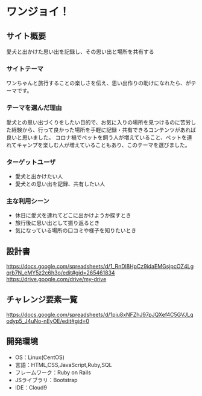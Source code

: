 # ワンジョイ！

## サイト概要
愛犬と出かけた思い出を記録し、その思い出と場所を共有する

### サイトテーマ
ワンちゃんと旅行することの楽しさを伝え、思い出作りの助けになれたら、がテーマです。

### テーマを選んだ理由
愛犬との思い出づくりをしたい目的で、お気に入りの場所を見つけるのに苦労した経験から、行って良かった場所を手軽に記録・共有できるコンテンツがあれば良いと思いました。
コロナ禍でペットを飼う人が増えていること、ペットを連れてキャンプを楽しむ人が増えていることもあり、このテーマを選びました。

### ターゲットユーザ
- 愛犬と出かけたい人
- 愛犬との思い出を記録、共有したい人


### 主な利用シーン
- 休日に愛犬を連れてどこに出かけようか探すとき
- 旅行後に思い出として振り返るとき
- 気になっている場所の口コミや様子を知りたいとき


## 設計書
https://docs.google.com/spreadsheets/d/1_RnDl8HpCz9idaEMGsjpcOZ4Lgqrb7N_eMY5z2c6h3o/edit#gid=265461834
https://drive.google.com/drive/my-drive

## チャレンジ要素一覧
https://docs.google.com/spreadsheets/d/1pju8xNFZhJ97pJQXef4C5GVJLqodyp5_J4uNo-nEyOE/edit#gid=0


## 開発環境
- OS：Linux(CentOS)
- 言語：HTML,CSS,JavaScript,Ruby,SQL
- フレームワーク：Ruby on Rails
- JSライブラリ：Bootstrap
- IDE：Cloud9
